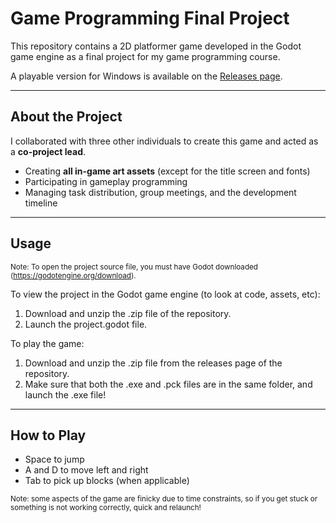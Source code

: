 # Game Programming Final Project

This repository contains a 2D platformer game developed in the Godot game engine as a final project for my game programming course.

A playable version for Windows is available on the [Releases page](https://github.com/cameronbaum0124/game_programming_final/releases).

---

## About the Project

I collaborated with three other individuals to create this game and acted as a **co-project lead**.
- Creating **all in-game art assets** (except for the title screen and fonts)
- Participating in gameplay programming
- Managing task distribution, group meetings, and the development timeline

---


## Usage

<sub>Note: To open the project source file, you must have Godot downloaded (https://godotengine.org/download).</sub>

To view the project in the Godot game engine (to look at code, assets, etc):

1. Download and unzip the .zip file of the repository.
2. Launch the project.godot file.

To play the game:

1. Download and unzip the .zip file from the releases page of the repository.
2. Make sure that both the .exe and .pck files are in the same folder, and launch the .exe file!

---


## How to Play

- Space to jump
- A and D to move left and right
- Tab to pick up blocks (when applicable)

<sub>Note: some aspects of the game are finicky due to time constraints, so if you get stuck or something is not working correctly, quick and relaunch!</sub>
